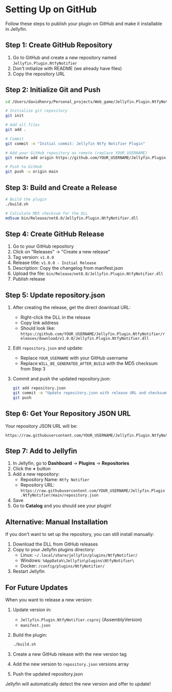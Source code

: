# Setting Up on GitHub

Follow these steps to publish your plugin on GitHub and make it installable in Jellyfin.

## Step 1: Create GitHub Repository

1. Go to GitHub and create a new repository named `Jellyfin.Plugin.NtfyNotifier`
2. Don't initialize with README (we already have files)
3. Copy the repository URL

## Step 2: Initialize Git and Push

```bash
cd /Users/davidhenry/Personal_projects/Web_game/Jellyfin.Plugin.NtfyNotifier

# Initialize git repository
git init

# Add all files
git add .

# Commit
git commit -m "Initial commit: Jellyfin Ntfy Notifier Plugin"

# Add your GitHub repository as remote (replace YOUR_USERNAME)
git remote add origin https://github.com/YOUR_USERNAME/Jellyfin.Plugin.NtfyNotifier.git

# Push to GitHub
git push -u origin main
```

## Step 3: Build and Create a Release

```bash
# Build the plugin
./build.sh

# Calculate MD5 checksum for the DLL
md5sum bin/Release/net8.0/Jellyfin.Plugin.NtfyNotifier.dll
```

## Step 4: Create GitHub Release

1. Go to your GitHub repository
2. Click on "Releases" → "Create a new release"
3. Tag version: `v1.0.0`
4. Release title: `v1.0.0 - Initial Release`
5. Description: Copy the changelog from manifest.json
6. Upload the file: `bin/Release/net8.0/Jellyfin.Plugin.NtfyNotifier.dll`
7. Publish release

## Step 5: Update repository.json

1. After creating the release, get the direct download URL:
   - Right-click the DLL in the release
   - Copy link address
   - Should look like: `https://github.com/YOUR_USERNAME/Jellyfin.Plugin.NtfyNotifier/releases/download/v1.0.0/Jellyfin.Plugin.NtfyNotifier.dll`

2. Edit `repository.json` and update:
   - Replace `YOUR_USERNAME` with your GitHub username
   - Replace `WILL_BE_GENERATED_AFTER_BUILD` with the MD5 checksum from Step 3

3. Commit and push the updated repository.json:
   ```bash
   git add repository.json
   git commit -m "Update repository.json with release URL and checksum"
   git push
   ```

## Step 6: Get Your Repository JSON URL

Your repository JSON URL will be:
```
https://raw.githubusercontent.com/YOUR_USERNAME/Jellyfin.Plugin.NtfyNotifier/main/repository.json
```

## Step 7: Add to Jellyfin

1. In Jellyfin, go to **Dashboard** → **Plugins** → **Repositories**
2. Click the **+** button
3. Add a new repository:
   - Repository Name: `Ntfy Notifier`
   - Repository URL: `https://raw.githubusercontent.com/YOUR_USERNAME/Jellyfin.Plugin.NtfyNotifier/main/repository.json`
4. Save
5. Go to **Catalog** and you should see your plugin!

## Alternative: Manual Installation

If you don't want to set up the repository, you can still install manually:

1. Download the DLL from GitHub releases
2. Copy to your Jellyfin plugins directory:
   - Linux: `~/.local/share/jellyfin/plugins/NtfyNotifier/`
   - Windows: `%AppData%\Jellyfin\plugins\NtfyNotifier\`
   - Docker: `/config/plugins/NtfyNotifier/`
3. Restart Jellyfin

## For Future Updates

When you want to release a new version:

1. Update version in:
   - `Jellyfin.Plugin.NtfyNotifier.csproj` (AssemblyVersion)
   - `manifest.json`

2. Build the plugin:
   ```bash
   ./build.sh
   ```

3. Create a new GitHub release with the new version tag

4. Add the new version to `repository.json` versions array

5. Push the updated repository.json

Jellyfin will automatically detect the new version and offer to update!

